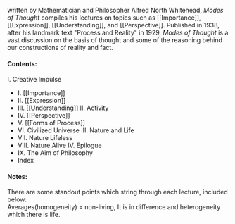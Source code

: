 written by Mathematician and Philosopher Alfred North Whitehead, *Modes of Thought* compiles his lectures on topics such as [[Importance]], [[Expression]], [[Understanding]], and [[Perspective]]. Published in 1938, after his landmark text "Process and Reality" in 1929, *Modes of Thought* is a vast discussion on the basis of thought and some of the reasoning behind our constructions of reality and fact. 

#### Contents:
I. Creative Impulse
- I. [[Importance]]
- II. [[Expression]]
- III. [[Understanding]]
II. Activity
- IV. [[Perspective]]
- V. [[Forms of Process]]
- VI. Civilized Universe
III. Nature and Life
- VII. Nature Lifeless
- VIII. Nature Alive 
IV. Epilogue
- IX. The Aim of Philosophy
- Index

#### Notes:
There are some standout points which string through each lecture, included below:<br>
Averages(homogeneity) = non-living, It is in difference and heterogeneity which there is life. 